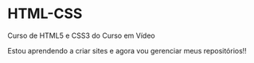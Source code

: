 # HTML-CSS
 Curso de HTML5 e CSS3 do Curso em Vídeo

 Estou aprendendo a criar sites e agora vou gerenciar meus repositórios!!